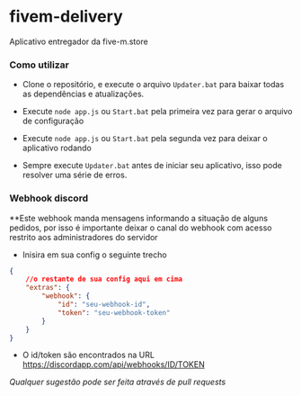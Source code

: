 # fivem-delivery
Aplicativo entregador da five-m.store

### Como utilizar

- Clone o repositório, e execute o arquivo `Updater.bat` para baixar todas as dependências e atualizações.
- Execute `node app.js` ou `Start.bat` pela primeira vez para gerar o arquivo de configuração
- Execute `node app.js` ou `Start.bat` pela segunda vez para deixar o aplicativo rodando

- Sempre execute `Updater.bat` antes de iniciar seu aplicativo, isso pode resolver uma série de erros.

### Webhook discord

**Este webhook manda mensagens informando a situação de alguns pedidos, por isso é importante deixar o canal do webhook com acesso restrito aos administradores do servidor

- Inisira em sua config o seguinte trecho
```json
{
    //o restante de sua config aqui em cima
    "extras": {
        "webhook": {
            "id": "seu-webhook-id",
            "token": "seu-webhook-token"
        }
    }
}
```
- O id/token são encontrados na URL https://discordapp.com/api/webhooks/ID/TOKEN

*Qualquer sugestão pode ser feita através de pull requests*
